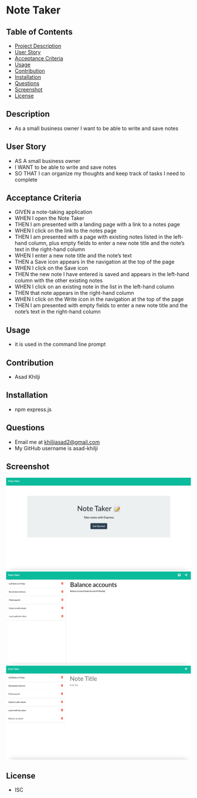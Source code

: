 # Note Taker

## Table of Contents
- [Project Description](#Description)
- [User Story](#UserStory)
- [Acceptance Criteria](#AcceptanceCriteria)
- [Usage](#usage)
- [Contribution](#Contribution)
- [Installation](#Installation)
- [Questions](#Questions)
- [Screenshot](#Screenshot)
- [License](#License)

## Description
* As a small business owner I want to be able to write and save notes

## User Story
* AS A small business owner
* I WANT to be able to write and save notes
* SO THAT I can organize my thoughts and keep track of tasks I need to complete

## Acceptance Criteria
* GIVEN a note-taking application
* WHEN I open the Note Taker
* THEN I am presented with a landing page with a link to a notes page
* WHEN I click on the link to the notes page
* THEN I am presented with a page with existing notes listed in the left-hand column, plus empty fields to enter a new note title and the note’s text in the right-hand column
* WHEN I enter a new note title and the note’s text
* THEN a Save icon appears in the navigation at the top of the page
* WHEN I click on the Save icon
* THEN the new note I have entered is saved and appears in the left-hand column with the other existing notes
* WHEN I click on an existing note in the list in the left-hand column
* THEN that note appears in the right-hand column
* WHEN I click on the Write icon in the navigation at the top of the page
* THEN I am presented with empty fields to enter a new note title and the note’s text in the right-hand column

## Usage
* it is used in the command line prompt

## Contribution
* Asad Khilji

## Installation
* npm express.js

## Questions
* Email me at khiljiasad2@gmail.com
* My GitHub username is asad-khilji

## Screenshot
![screenshot1.jpg](https://github.com/asad-khilji/note-taker/blob/main/public/assets/images/screenshot1.jpg)
![screenshot2.jpg](https://github.com/asad-khilji/note-taker/blob/main/public/assets/images/screenshot2.jpg)
![screenshot3.jpg](https://github.com/asad-khilji/note-taker/blob/main/public/assets/images/screenshot3.jpg)

## License
* ISC
    
